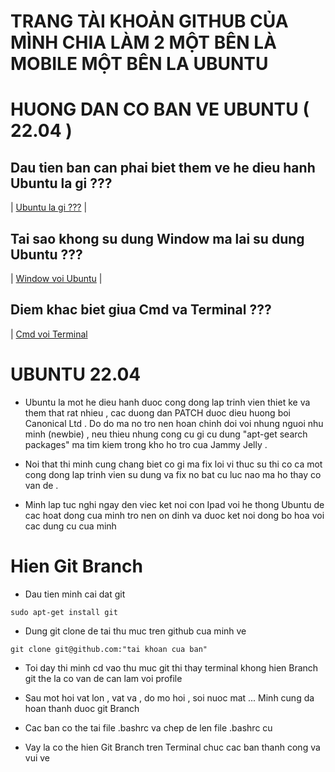 # <LAPTOP> TRANG TÀI KHOẢN GITHUB CỦA MÌNH CHIA LÀM 2 MỘT BÊN LÀ MOBILE MỘT BÊN LA UBUNTU

# <LAPTOP> HUONG DAN CO BAN VE UBUNTU ( 22.04 )

## Dau tien ban can phai biet them ve he dieu hanh Ubuntu la gi ???

| [Ubuntu la gi ???](https://wiki.matbao.net/ubuntu-la-gi-tai-sao-lap-trinh-vien-nen-su-dung-ubuntu/) |

## Tai sao khong su dung Window ma lai su dung Ubuntu ???

| [Window voi Ubuntu](https://www.thegioididong.com/hoi-dap/ubuntu-la-gi-852122) |

## Diem khac biet giua Cmd va Terminal ???

| [Cmd voi Terminal](https://bigtop.vn/blog/24497/command-prompt-so-voi-powershell-va-windows-terminal-chung-khac-nhau-ra-sao)

# <LAPTOP> UBUNTU 22.04

- Ubuntu la mot he dieu hanh duoc cong dong lap trinh vien thiet ke va them that rat nhieu , cac duong dan PATCH duoc dieu huong boi Canonical Ltd . Do do ma no tro nen hoan chinh doi voi nhung nguoi nhu minh (newbie) , neu thieu nhung cong cu gi cu dung "apt-get search packages" ma tim kiem trong kho ho tro cua Jammy Jelly .

- Noi that thi minh cung chang biet co gi ma fix loi vi thuc su thi co ca mot cong dong lap trinh vien su dung va fix no bat cu luc nao ma ho thay co van de .

- Minh lap tuc nghi ngay den viec ket noi con Ipad voi he thong Ubuntu de cac hoat dong cua minh tro nen on dinh va duoc ket noi dong bo hoa voi cac dung cu cua minh

# <LAPTOP> Hien Git Branch

- Dau tien minh cai dat git

`sudo apt-get install git`

- Dung git clone de tai thu muc tren github cua minh ve

`git clone git@github.com:"tai khoan cua ban"`

- Toi day thi minh cd vao thu muc git thi thay terminal khong hien Branch git the la co van de can lam voi profile

- Sau mot hoi vat lon , vat va , do mo hoi , soi nuoc mat ... Minh cung da hoan thanh duoc git Branch

- Cac ban co the tai file .bashrc va chep de len file .bashrc cu

- Vay la co the hien Git Branch tren Terminal chuc cac ban thanh cong va vui ve



